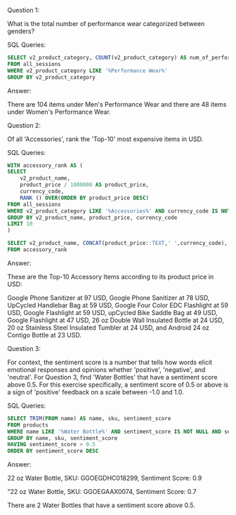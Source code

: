 Question 1: 

What is the total number of performance wear categorized between genders?

SQL Queries:

```sql
SELECT v2_product_category, COUNT(v2_product_category) AS num_of_performance_wear
FROM all_sessions
WHERE v2_product_category LIKE '%Performance Wear%'
GROUP BY v2_product_category
```

Answer: 

There are 104 items under Men's Performance Wear and there are 48 items under Women's Performance Wear.

Question 2: 

Of all 'Accessories', rank the 'Top-10' most expensive items in USD.

SQL Queries:

```sql
WITH accessory_rank AS (
SELECT 
	v2_product_name,
	product_price / 1000000 AS product_price,
	currency_code,
	RANK () OVER(ORDER BY product_price DESC)
FROM all_sessions
WHERE v2_product_category LIKE '%Accessories%' AND currency_code IS NOT NULL
GROUP BY v2_product_name, product_price, currency_code
LIMIT 10
)

SELECT v2_product_name, CONCAT(product_price::TEXT,' ',currency_code), rank
FROM accessory_rank
```

Answer:

These are the Top-10 Accessory Items according to its product price in USD:

Google Phone Sanitizer at 97 USD, 
Google Phone Sanitizer at 78 USD, 
UpCycled Handlebar Bag at 59 USD, 
Google Four Color EDC Flashlight at 59 USD, 
Google Flashlight at 59 USD, 
upCycled Bike Saddle Bag at 49 USD, 
Google Flashlight at 47 USD, 
26 oz Double Wall Insulated Bottle at 24 USD, 
20 oz Stainless Steel Insulated Tumbler at 24 USD, and 
Android 24 oz Contigo Bottle at 23 USD.


Question 3: 

For context, the sentiment score is a number that tells how words elicit emotional responses and opinions whether 'positive', 'negative', and 'neutral'.  For Question 3, find 'Water Bottles' that have a sentiment score above 0.5.  For this exercise specifically, a sentiment score of 0.5 or above is a sign of 'positive' feedback on a scale between -1.0 and 1.0.

SQL Queries:

```sql
SELECT TRIM(FROM name) AS name, sku, sentiment_score
FROM products
WHERE name LIKE '%Water Bottle%' AND sentiment_score IS NOT NULL AND sentiment_magnitude IS NOT NULL
GROUP BY name, sku, sentiment_score
HAVING sentiment_score > 0.5
ORDER BY sentiment_score DESC
```

Answer:

22 oz Water Bottle, 
SKU: GGOEGDHC018299, 
Sentiment Score: 0.9

"22 oz Water Bottle, 
SKU: GGOEGAAX0074, 
Sentiment Score: 0.7

There are 2 Water Bottles that have a sentiment score above 0.5.
